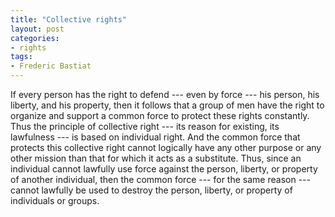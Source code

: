 ```yaml
---
title: "Collective rights"
layout: post
categories:
- rights
tags:
- Frederic Bastiat
---
```


If every person has the right to defend --- even by force --- his person, his liberty, and his property, then it follows that a group of men have the right to organize and support a common force to protect these rights constantly. Thus the principle of collective right --- its reason for existing, its lawfulness --- is based on individual right. And the common force that protects this collective right cannot logically have any other purpose or any other mission than that for which it acts as a substitute. Thus, since an individual cannot lawfully use force against the person, liberty, or property of another individual, then the common force --- for the same reason --- cannot lawfully be used to destroy the person, liberty, or property of individuals or groups.